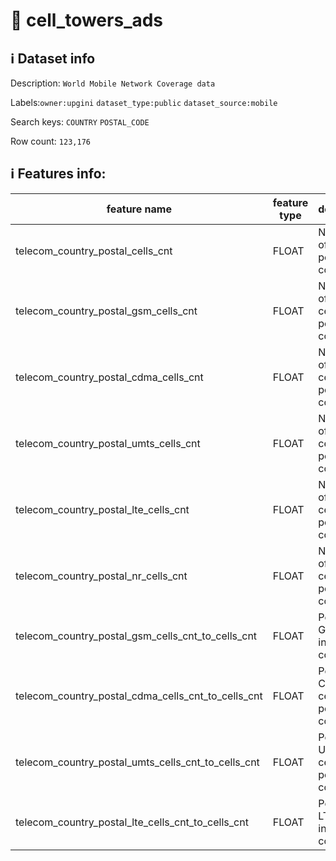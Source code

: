 # 📖 cell_towers_ads 
## ℹ️ Dataset info 
Description: `World Mobile Network Coverage data` 

Labels:`owner:upgini`   `dataset_type:public`   `dataset_source:mobile`   

Search keys: `COUNTRY` `POSTAL_CODE` 

Row count: `123,176` 

## ℹ️ Features info:
|feature name|feature type|descrition|
|---|---|---|
|telecom_country_postal_cells_cnt|FLOAT|Number of cells in postal code area|
|telecom_country_postal_gsm_cells_cnt|FLOAT|Number of GSM cells  in postal code area|
|telecom_country_postal_cdma_cells_cnt|FLOAT|Number of CDMA cells  in postal code area|
|telecom_country_postal_umts_cells_cnt|FLOAT|Number of UMTS cells  in postal code area|
|telecom_country_postal_lte_cells_cnt|FLOAT|Number of LTE cells  in postal code area|
|telecom_country_postal_nr_cells_cnt|FLOAT|Number of NR cells  in postal code area|
|telecom_country_postal_gsm_cells_cnt_to_cells_cnt|FLOAT|Percent of GSM cells  in postal code area|
|telecom_country_postal_cdma_cells_cnt_to_cells_cnt|FLOAT|Percent of CDMA cells  in postal code area|
|telecom_country_postal_umts_cells_cnt_to_cells_cnt|FLOAT|Percent of UMTS cells  in postal code area|
|telecom_country_postal_lte_cells_cnt_to_cells_cnt|FLOAT|Percent of LTE cells  in postal code area|
